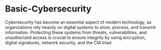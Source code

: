 # Basic-Cybersecurity
Cybersecurity has become an essential aspect of modern technology, as organizations rely heavily on digital systems to store, process, and transmit information. Protecting these systems from threats, vulnerabilities, and unauthorized access is crucial to ensure integrity by using encryption, digital signatures, network security, and the CIA triad. 
